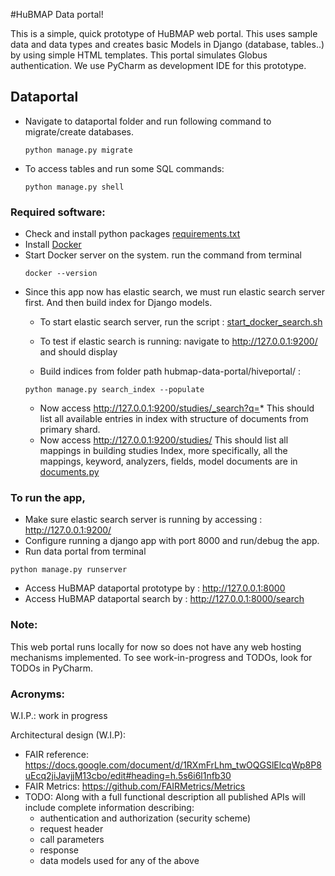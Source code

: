 
#HuBMAP Data portal!

This is a simple, quick prototype of HuBMAP web portal.
This uses sample data and data types and creates basic 
Models in Django (database, tables..) by using simple HTML templates.
This portal simulates Globus authentication.
We use PyCharm as development IDE for this prototype.

## Dataportal
* Navigate to dataportal folder and run following command
	to migrate/create databases.
	```
	python manage.py migrate
	```

* To access tables and run some SQL commands:
	```
	python manage.py shell
	```

### Required software:
* Check and install python packages [requirements.txt](https://github.com/mruffalo/hubmap-data-portal/blob/sushma-branch/hiveportal/requirements.txt)
* Install [Docker](https://docs.docker.com/install/)
* Start Docker server on the system. run the command from terminal 
	```
	docker --version
	```
* Since this app now has elastic search, we must run elastic search server first.
	And then build index for Django models.
	* To start elastic search server, run the script :
	[start_docker_search.sh](https://github.com/mruffalo/hubmap-data-portal/blob/sushma-branch/start_docker_search.sh)

	* To test if elastic search is running: navigate to http://127.0.0.1:9200/ and should display 
	* Build indices from folder path hubmap-data-portal/hiveportal/ :
	```
	python manage.py search_index --populate
	```
	* Now access http://127.0.0.1:9200/studies/_search?q=*
	This should list all available entries in index with structure of documents from primary shard.
	* Now access http://127.0.0.1:9200/studies/
	This should list all mappings in building studies Index, more specifically,
	all the mappings, keyword, analyzers, fields, model documents are in 
	[documents.py](https://github.com/mruffalo/hubmap-data-portal/blob/sushma-branch/hiveportal/dataportal/documents.py)
	
### To run the app,

* Make sure elastic search server is running by accessing : http://127.0.0.1:9200/ 
* Configure running a django app with port 8000 and run/debug the app.
* Run data portal from terminal
```
python manage.py runserver
```
* Access HuBMAP dataportal prototype by : http://127.0.0.1:8000
* Access HuBMAP dataportal search by : http://127.0.0.1:8000/search

### Note:
This web portal runs locally for now so does not have any 
web hosting mechanisms implemented.
To see work-in-progress and TODOs, look for TODOs in PyCharm.

### Acronyms:
W.I.P.: work in progress

Architectural design (W.I.P):
* FAIR reference: https://docs.google.com/document/d/1RXmFrLhm_twOQGSlElcqWp8P8uEcq2jiJavjjM13cbo/edit#heading=h.5s6i6l1nfb30
* FAIR Metrics: https://github.com/FAIRMetrics/Metrics
* TODO: Along with a full functional description all published APIs will include complete information describing:
	* authentication and authorization (security scheme)
	* request header
	* call parameters
	* response
	* data models used for any of the above


